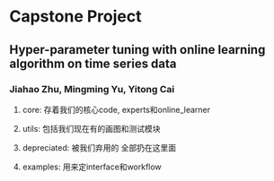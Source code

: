 # Capstone Project
## Hyper-parameter tuning with online learning algorithm on time series data
### Jiahao Zhu, Mingming Yu, Yitong Cai


1. core: 存着我们的核心code, experts和online_learner

2. utils: 包括我们现在有的画图和测试模块

3. depreciated: 被我们弃用的 全部扔在这里面

4. examples: 用来定interface和workflow
